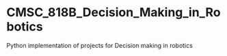 # CMSC_818B_Decision_Making_in_Robotics
Python implementation of projects for Decision making in robotics
